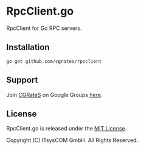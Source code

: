 RpcClient.go
============

RpcClient for Go RPC servers. 

## Installation ##

`go get github.com/cgrates/rpcclient`

## Support ##
Join [CGRateS](http://www.cgrates.org/ "CGRateS Website") on Google Groups [here](https://groups.google.com/forum/#!forum/cgrates "CGRateS on GoogleGroups").

## License ##
RpcClient.go is released under the [MIT License](http://www.opensource.org/licenses/mit-license.php "MIT License").

Copyright (C) ITsysCOM GmbH. All Rights Reserved.
